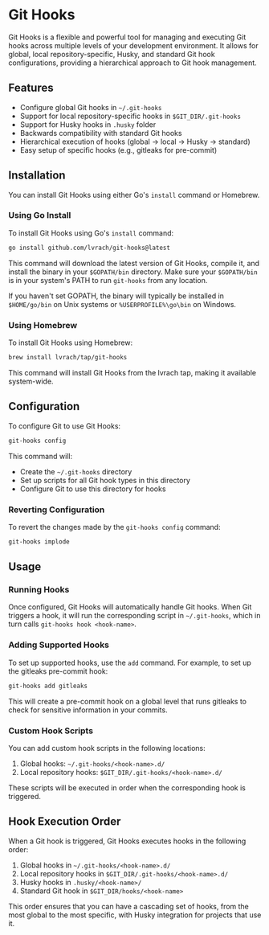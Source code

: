 # Git Hooks

Git Hooks is a flexible and powerful tool for managing and executing Git hooks across multiple levels of your development environment. It allows for global, local repository-specific, Husky, and standard Git hook configurations, providing a hierarchical approach to Git hook management.

## Features

- Configure global Git hooks in `~/.git-hooks`
- Support for local repository-specific hooks in `$GIT_DIR/.git-hooks`
- Support for Husky hooks in `.husky` folder
- Backwards compatibility with standard Git hooks
- Hierarchical execution of hooks (global → local → Husky → standard)
- Easy setup of specific hooks (e.g., gitleaks for pre-commit)

## Installation

You can install Git Hooks using either Go's `install` command or Homebrew.

### Using Go Install

To install Git Hooks using Go's `install` command:

```bash
go install github.com/lvrach/git-hooks@latest
```

This command will download the latest version of Git Hooks, compile it, and install the binary in your `$GOPATH/bin` directory. Make sure your `$GOPATH/bin` is in your system's PATH to run `git-hooks` from any location.

If you haven't set GOPATH, the binary will typically be installed in `$HOME/go/bin` on Unix systems or `%USERPROFILE%\go\bin` on Windows.

### Using Homebrew

To install Git Hooks using Homebrew:

```bash
brew install lvrach/tap/git-hooks
```

This command will install Git Hooks from the lvrach tap, making it available system-wide.

## Configuration

To configure Git to use Git Hooks:

```bash
git-hooks config
```

This command will:

- Create the `~/.git-hooks` directory
- Set up scripts for all Git hook types in this directory
- Configure Git to use this directory for hooks

### Reverting Configuration

To revert the changes made by the `git-hooks config` command:

```bash
git-hooks implode
```

## Usage

### Running Hooks

Once configured, Git Hooks will automatically handle Git hooks. When Git triggers a hook, it will run the corresponding script in `~/.git-hooks`, which in turn calls `git-hooks hook <hook-name>`.

### Adding Supported Hooks

To set up supported hooks, use the `add` command. For example, to set up the gitleaks pre-commit hook:

```bash
git-hooks add gitleaks
```

This will create a pre-commit hook on a global level that runs gitleaks to check for sensitive information in your commits.

### Custom Hook Scripts

You can add custom hook scripts in the following locations:

1. Global hooks: `~/.git-hooks/<hook-name>.d/`
2. Local repository hooks: `$GIT_DIR/.git-hooks/<hook-name>.d/`

These scripts will be executed in order when the corresponding hook is triggered.

## Hook Execution Order

When a Git hook is triggered, Git Hooks executes hooks in the following order:

1. Global hooks in `~/.git-hooks/<hook-name>.d/`
2. Local repository hooks in `$GIT_DIR/.git-hooks/<hook-name>.d/`
3. Husky hooks in `.husky/<hook-name>/`
4. Standard Git hook in `$GIT_DIR/hooks/<hook-name>`

This order ensures that you can have a cascading set of hooks, from the most global to the most specific, with Husky integration for projects that use it.
